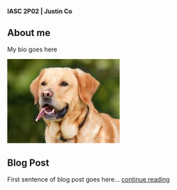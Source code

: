 #### IASC 2P02 | Justin Co

## About me

My bio goes here

![](Images/dog.jpg)

## Blog Post

First sentence of blog post goes here... [continue reading](blog)
